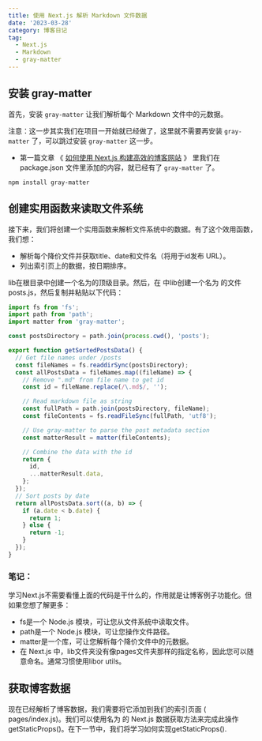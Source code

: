 ```yaml
---
title: 使用 Next.js 解析 Markdown 文件数据
date: '2023-03-28'
category: 博客日记
tag:
  - Next.js
  - Markdown
  - gray-matter
---
```


## 安装 gray-matter

首先，安装 `gray-matter` 让我们解析每个 Markdown 文件中的元数据。

注意：这一步其实我们在项目一开始就已经做了，这里就不需要再安装 `gray-matter` 了，可以跳过安装 `gray-matter` 这一步。
- 第一篇文章 《 [如何使用 Next.js 构建高效的博客网站](/blog/2023/6.html) 》 里我们在 package.json 文件里添加的内容，就已经有了 `gray-matter` 了。

```ssh
npm install gray-matter
```

## 创建实用函数来读取文件系统

接下来，我们将创建一个实用函数来解析文件系统中的数据。有了这个效用函数，我们想：

- 解析每个降价文件并获取title、date和文件名（将用于id发布 URL）。
- 列出索引页上的数据，按日期排序。
  
lib在根目录中创建一个名为的顶级目录。然后，在 中lib创建一个名为 的文件posts.js，然后复制并粘贴以下代码：

```js
import fs from 'fs';
import path from 'path';
import matter from 'gray-matter';

const postsDirectory = path.join(process.cwd(), 'posts');

export function getSortedPostsData() {
  // Get file names under /posts
  const fileNames = fs.readdirSync(postsDirectory);
  const allPostsData = fileNames.map((fileName) => {
    // Remove ".md" from file name to get id
    const id = fileName.replace(/\.md$/, '');

    // Read markdown file as string
    const fullPath = path.join(postsDirectory, fileName);
    const fileContents = fs.readFileSync(fullPath, 'utf8');

    // Use gray-matter to parse the post metadata section
    const matterResult = matter(fileContents);

    // Combine the data with the id
    return {
      id,
      ...matterResult.data,
    };
  });
  // Sort posts by date
  return allPostsData.sort((a, b) => {
    if (a.date < b.date) {
      return 1;
    } else {
      return -1;
    }
  });
}
```

### 笔记：

学习Next.js不需要看懂上面的代码是干什么的，作用就是让博客例子功能化。但如果您想了解更多：

- fs是一个 Node.js 模块，可让您从文件系统中读取文件。
- path是一个 Node.js 模块，可让您操作文件路径。
- matter是一个库，可让您解析每个降价文件中的元数据。
- 在 Next.js 中，lib文件夹没有像pages文件夹那样的指定名称，因此您可以随意命名。通常习惯使用libor utils。

## 获取博客数据

现在已经解析了博客数据，我们需要将它添加到我们的索引页面 ( pages/index.js)。我们可以使用名为 的 Next.js 数据获取方法来完成此操作getStaticProps()。在下一节中，我们将学习如何实现getStaticProps().